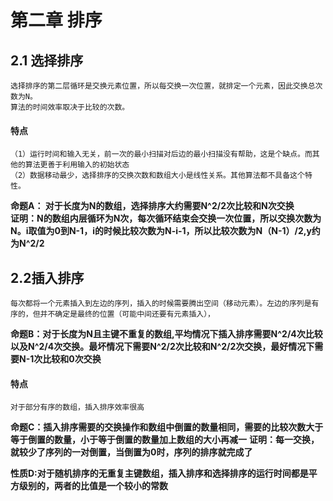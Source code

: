 # 第二章 排序

## 2.1 选择排序
	选择排序的第二层循环是交换元素位置，所以每交换一次位置，就排定一个元素，因此交换总次数为N。
	算法的时间效率取决于比较的次数。  
#### 特点
	（1）运行时间和输入无关，前一次的最小扫描对后边的最小扫描没有帮助，这是个缺点。而其他的算法更善于利用输入的初始状态
	（2）数据移动最少，选择排序的交换次数和数组大小是线性关系。其他算法都不具备这个特性。
**命题A： 对于长度为N的数组，选择排序大约需要N^2/2次比较和N次交换**   
**证明：N的数组内层循环为N次，每次循环结束会交换一次位置，所以交换次数为N。i取值为0到N-1，i的时候比较次数为N-i-1，所以比较次数为N（N-1）/2,y约为N^2/2**

## 2.2插入排序
	每次都将一个元素插入到左边的序列，插入的时候需要腾出空间（移动元素）。左边的序列是有序的，但并不确定是最终的位置（可能中间还要有元素插入），
**命题B：对于长度为N且主键不重复的数组,平均情况下插入排序需要N^2/4次比较以及N^2/4次交换。最坏情况下需要N^2/2次比较和N^2/2次交换，最好情况下需要N-1次比较和0次交换**
#### 特点
	对于部分有序的数组，插入排序效率很高
	
**命题C：插入排序需要的交换操作和数组中倒置的数量相同，需要的比较次数大于等于倒置的数量，小于等于倒置的数量加上数组的大小再减一**
**证明：每一交换，就较少了序列的一对倒置，当倒置为0时，序列的排序就完成了**

**性质D:对于随机排序的无重复主键数组，插入排序和选择排序的运行时间都是平方级别的，两者的比值是一个较小的常数**